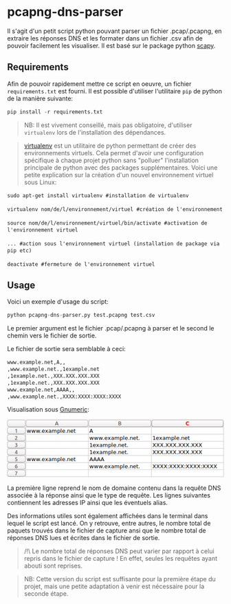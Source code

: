 # pcapng-dns-parser
Il s'agit d'un petit script python pouvant parser un fichier .pcap/.pcapng, en extraire les réponses DNS et les formater dans un fichier .csv afin de pouvoir facilement les visualiser.
Il est basé sur le package python [scapy](http://scapy.readthedocs.io/en/latest/introduction.html).

## Requirements
Afin de pouvoir rapidement mettre ce script en oeuvre, un fichier `requirements.txt` est fourni. Il est possible d'utiliser l'utilitaire `pip` de python de la manière suivante:
```python
pip install -r requirements.txt
```
> NB: Il est vivement conseillé, mais pas obligatoire, d'utiliser `virtualenv` lors de l'installation des dépendances.

>[virtualenv](https://virtualenv.pypa.io/en/stable/) est un utilitaire de python permettant de créer des environnements virtuels. Cela permet d'avoir une configuration spécifique à chaque projet python sans "polluer" l'installation principale de python avec des packages supplémentaires. Voici une petite explication sur la création d'un nouvel environnement virtuel sous Linux:

    sudo apt-get install virtualenv #installation de virtualenv

    virtualenv nom/de/l/environnement/virtuel #création de l'environnement

    source nom/de/l/environnement/virtuel/bin/activate #activation de l'environnement virtuel

    ... #action sous l'environnement virtuel (installation de package via pip etc)

    deactivate #fermeture de l'environnement virtuel


## Usage
Voici un exemple d'usage du script:
```python
python pcapng-dns-parser.py test.pcapng test.csv
```

Le premier argument est le fichier .pcap/.pcapng à parser et le second le chemin vers le fichier de sortie.

Le fichier de sortie sera semblable à ceci:
```text
www.example.net,A,,
,www.example.net.,1example.net
,1example.net.,XXX.XXX.XXX.XXX
,1example.net.,XXX.XXX.XXX.XXX
www.example.net,AAAA,,
,www.example.net.,XXXX:XXXX:XXXX:XXXX
```

Visualisation sous [Gnumeric](http://www.gnumeric.org/):

![alt text](example2.png)

La première ligne reprend le nom de domaine contenu dans la requête DNS associée à la réponse ainsi que le type de requête.
Les lignes suivantes contiennent les adresses IP ainsi que les éventuels alias.

Des informations utiles sont également affichées dans le terminal dans lequel le script est lancé. On y retrouve, entre autres, le nombre total de paquets trouvés dans le fichier de capture ansi que le nombre total de réponses DNS lues et écrites dans le fichier de sortie.

> /!\ Le nombre total de réponses DNS peut varier par rapport à celui repris dans le fichier de capture ! En effet, seules les requêtes ayant abouti sont reprises.

> NB: Cette version du script est suffisante pour la première étape du projet, mais une petite adaptation à venir est nécessaire pour la seconde étape.
